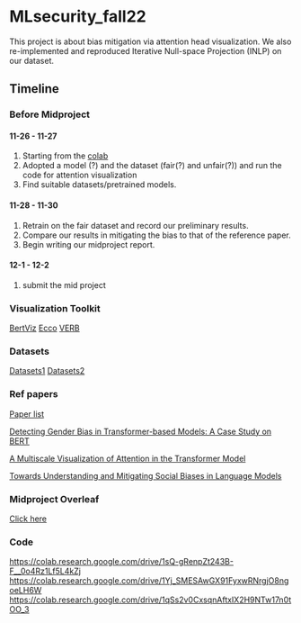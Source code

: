 # MLsecurity_fall22

This project is about bias mitigation via attention head visualization. We also re-implemented and reproduced Iterative Null-space Projection (INLP) on our dataset.
## Timeline

### Before Midproject

#### 11-26 - 11-27
1. Starting from the [colab](https://colab.research.google.com/drive/1W0lE-rA8NNJlFUxvRndx6TeXK7CVKkDg)
2. Adopted a model (?) and the dataset (fair(?) and unfair(?)) and run the code for attention visualization
3. Find suitable datasets/pretrained models. 


#### 11-28 - 11-30
1. Retrain on the fair dataset and record our preliminary results.
2. Compare our results in mitigating the bias to that of the reference paper.
3. Begin writing our midproject report.

#### 12-1 - 12-2
1. submit the mid project

### Visualization Toolkit
[BertViz](https://github.com/jessevig/bertviz)
[Ecco](https://github.com/jalammar/ecco)
[VERB](https://tdavislab.github.io/verb/)

### Datasets
[Datasets1](https://www.kaggle.com/datasets/crowdflower/twitter-user-gender-classification)
[Datasets2](https://github.com/pliang279/LM_bias)

### Ref papers
[Paper list](https://github.com/uclanlp/awesome-fairness-papers#bias-visualization)

[Detecting Gender Bias in Transformer-based
Models: A Case Study on BERT](https://arxiv.org/pdf/2110.15733.pdf)

[A Multiscale Visualization of Attention in the Transformer Model](https://arxiv.org/pdf/1906.05714.pdf)

[Towards Understanding and Mitigating Social Biases in Language Models](https://arxiv.org/pdf/2106.13219.pdf)


### Midproject Overleaf
[Click here](https://www.overleaf.com/project/63770d89ce2b7968a82877cc)


### Code
https://colab.research.google.com/drive/1sQ-gRenpZt243B-F__0o4Rz1Lf5L4kZj
https://colab.research.google.com/drive/1Yj_SMESAwGX91FyxwRNrgjO8ngoeLH6W
https://colab.research.google.com/drive/1qSs2v0CxsqnAftxIX2H9NTw17n0tOO_3
